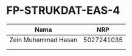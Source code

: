 # FP-STRUKDAT-EAS-4


| Nama  | NRP |
| ------------- | ------------- |
| Zein Muhammad Hasan  | 5027241035 |
|  |   |
|  |  |

